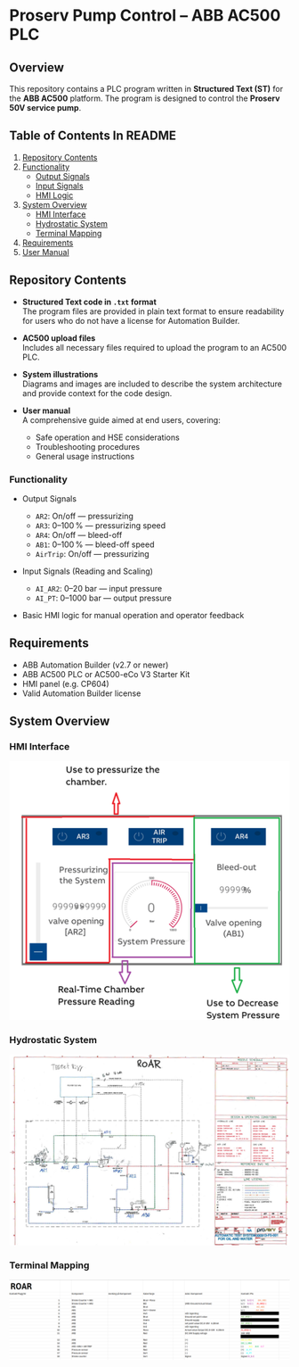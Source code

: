
# Proserv Pump Control – ABB AC500 PLC

## Overview

This repository contains a PLC program written in **Structured Text (ST)** for the **ABB AC500** platform. The program is designed to control the **Proserv 50V service pump**.

##  Table of Contents In README

1. [Repository Contents](#repository-contents)  
2. [Functionality](#functionality)  
   - [Output Signals](#output-signals)  
   - [Input Signals](#input-signals)  
   - [HMI Logic](#hmi-logic)  
3. [System Overview](#system-overview)  
   - [HMI Interface](#hmi-interface)  
   - [Hydrostatic System](#hydrostatic-system)  
   - [Terminal Mapping](#terminal-mapping)  
4. [Requirements](#requirements)  
5. [User Manual](#user-manual)  
  


## Repository Contents

- **Structured Text code in `.txt` format**  
  The program files are provided in plain text format to ensure readability for users who do not have a license for Automation Builder.

- **AC500 upload files**  
  Includes all necessary files required to upload the program to an AC500 PLC.

- **System illustrations**  
  Diagrams and images are included to describe the system architecture and provide context for the code design.

- **User manual**  
  A comprehensive guide aimed at end users, covering:
  - Safe operation and HSE considerations  
  - Troubleshooting procedures  
  - General usage instructions  

### Functionality
- Output Signals
  - `AR2`: On/off — pressurizing  
  - `AR3`: 0–100 % — pressurizing speed  
  - `AR4`: On/off — bleed-off  
  - `AB1`: 0–100 % — bleed-off speed  
  - `AirTrip`: On/off — pressurizing  
- Input Signals (Reading and Scaling)
  - `AI_AR2`: 0–20 bar — input pressure  
  - `AI_PT`: 0–1000 bar — output pressure 

- Basic HMI logic for manual operation and operator feedback

## Requirements
- ABB Automation Builder (v2.7 or newer)
- ABB AC500 PLC or AC500-eCo V3 Starter Kit
- HMI panel (e.g. CP604)
- Valid Automation Builder license

## System Overview
### HMI Interface
![HMIm](images/HMI%20Interface.png)

### Hydrostatic System
![Hydrostatic System](images/Hydraulic-Mechanical%20Overview.png)

### Terminal Mapping
![Terminal Mapping](images/Input%20channels%20and%20terminal%20numbers.png)

